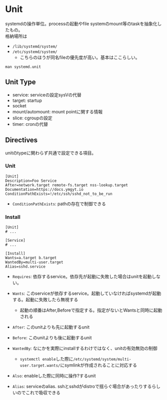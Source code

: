 # Unit

systemdの操作単位。processの起動やfile systemのmount等のtaskを抽象化したもの。  
格納場所は

* `/lib/systemd/system/`
* `/etc/systemd/system/`
  * こちらのほうが同名fileの優先度が高い。基本はここらしい。

`man systemd.unit`

## Unit Type

* service: serviceの設定sysVの代替
* target: startup
* socket
* mount/automount: mount pointに関する情報  
* slice: cgroupの設定
* timer: cronの代替

## Directives

unitのtypeに関わらず共通で設定できる項目。

### Unit

```text
[Unit]
Description=Foo Service
After=network.target remote-fs.target nss-lookup.target
Documentation=https://docs.ymgyt.io
ConditionPathExists=!/etc/ssh/sshd_not_to_be_run
```

* `ConditionPathExists`: pathの存在で制御できる

### Install

```text
[Unit]
# ...

[Service]
# ...

[Install]
Wants=a.target b.target
WantedBy=multi-user.target
Alias=sshd.service
```

* `Requires`: 依存するservice。依存先が起動に失敗した場合はunitを起動しない。
* `Wants`: このserviceが依存するservice。起動していなければsystemdが起動する。起動に失敗したら無視する
  * 起動の順番はAfter,Beforeで指定する。指定がないとWantsと同時に起動される
* `After`: このunitよりも先に起動するunit
* `Before`: このunitよりも後に起動するunit

* `WantedBy`: なにかを実際にinstallするわけではなく、unitの有効無効の制御
  *  `systemctl enable`した際に`/etc/systemd/system/multi-user.target.wants/`にsymlinkが作成されることに対応する
* `Also`: enableした際に同時に操作?するunit
* `Alias`: serviceのalias. sshとsshdがdistroで揺らぐ場合があったりするらしいのでこれで吸収できる

